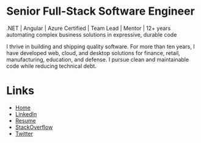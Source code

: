 # Senior Full-Stack Software Engineer
.NET | Angular | Azure Certified | Team Lead | Mentor | 12+ years automating complex business solutions in expressive, durable code

I thrive in building and shipping quality software. For more than ten years, I have developed web, cloud, and desktop solutions for finance, retail, manufacturing, education, and defense. I pursue clean and maintainable code while reducing technical debt.

# Links

 - [Home](https://collinmbarrett.com/)
 - [LinkedIn](https://www.linkedin.com/in/collinbarrett)
 - [Resume](https://collinmbarrett.com/resume/pdf/)
 - [StackOverflow](https://stackoverflow.com/users/2343739/collin-barrett)
 - [Twitter](https://twitter.com/collinbarrett)
